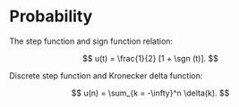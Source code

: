 # Probability


The step function and sign function relation:

$$
u(t) = \frac{1}{2} [1 + \sgn (t)].
$$

Discrete step function and Kronecker delta function:

$$
u(n) = \sum_{k = -\infty}^n \delta(k).
$$
